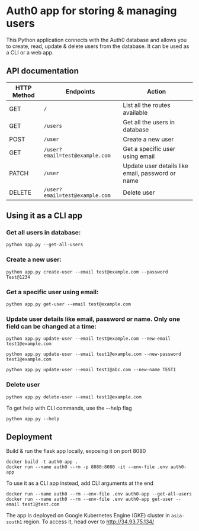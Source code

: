 # Auth0 app for storing & managing users


This Python application connects with the Auth0 database and allows you to create, read, update 
& delete users from the database. It can be used as a CLI or a web app. 

## API documentation

| HTTP Method | Endpoints                      | Action                                           |
|-------------|--------------------------------|--------------------------------------------------|
| GET         | `/`                            | List all the routes available                    |
| GET         | `/users`                       | Get all the users in database                    |
| POST        | `/user`                        | Create a new user                                |
| GET         | `/user?email=test@example.com` | Get a specific user using email                  |
| PATCH       | `/user`                        | Update user details like email, password or name |
| DELETE      | `/user?email=test@example.com` | Delete user                                      |


## Using it as a CLI app

### Get all users in database:

    python app.py --get-all-users

### Create a new user:
    
    python app.py create-user --email test@example.com --password Test@1234

### Get a specific user using email:

    python app.py get-user --email test@example.com

### Update user details like email, password or name. Only one field can be changed at a time:

    python app.py update-user --email test@example.com --new-email test1@example.com

    python app.py update-user --email test1@example.com --new-password test1@example.com

    python app.py update-user --email test1@abc.com --new-name TEST1

### Delete user

    python app.py delete-user --email test1@example.com

To get help with CLI commands, use the --help flag

    python app.py --help

## Deployment

Build & run the flask app locally, exposing it on port 8080

    docker build -t auth0-app .
    docker run --name auth0 --rm -p 8080:8080 -it --env-file .env auth0-app

To use it as a CLI app instead, add CLI arguments at the end

    docker run --name auth0 --rm --env-file .env auth0-app --get-all-users
    docker run --name auth0 --rm --env-file .env auth0-app get-user --email test1@test.com


The app is deployed on Google Kubernetes Engine (GKE) cluster in `asia-south1` region. To access it, head over to http://34.93.75.134/

